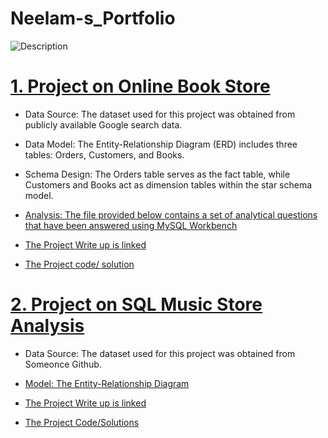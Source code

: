 # Neelam-s_Portfolio

![Description](https://media3.giphy.com/media/v1.Y2lkPTc5MGI3NjExMXd2OXg5aHBkNGYzMDFhZmxmeGJ6ZWlxejVpZWU0MjhkdWFmbmVtOSZlcD12MV9pbnRlcm5hbF9naWZfYnlfaWQmY3Q9Zw/mBukxOCWsdVAXIJUUW/giphy.gif)

# [1. Project on Online Book Store](https://github.com/Neelam11199/SQL-Project-on-Online-Book-store)

* Data Source: The dataset used for this project was obtained from publicly available Google search data.

* Data Model: The Entity-Relationship Diagram (ERD) includes three tables: Orders, Customers, and Books.

* Schema Design: The Orders table serves as the fact table, while Customers and Books act as dimension tables within the star schema model.

* [Analysis: The file provided below contains a set of analytical questions that have been answered using MySQL Workbench](https://github.com/Neelam11199/SQL-Project-on-Online-Book-store/blob/main/SQL%20Project%20Questions%20Day%2030.pdf) 

* [The Project Write up is linked](https://github.com/Neelam11199/SQL-Project-on-Online-Book-store/blob/main/%F0%9F%93%98%20Project%20Write%20Up(Online%20Book%20Store).pdf)

* [The Project code/ solution](https://github.com/Neelam11199/SQL-Project-on-Online-Book-store/blob/main/OnlineBookStore%20Project_Solution.sql)

# [2. Project on SQL Music Store Analysis](https://github.com/Neelam11199/SQL_Music_Store_Analysis)

* Data Source: The dataset used for this project was obtained from Someonce Github.

* [ Model: The Entity-Relationship Diagram](https://github.com/Neelam11199/SQL_Music_Store_Analysis/blob/main/MusicDatabaseSchema.png)

* [The Project Write up is linked](https://github.com/Neelam11199/SQL_Music_Store_Analysis/blob/main/Project%20Write%20Up%20_%F0%9F%8E%B5%20Music%20Store%20Database.pdf)

* [The Project Code/Solutions](https://github.com/Neelam11199/SQL_Music_Store_Analysis/blob/main/Music_Store_Solution.sql)











